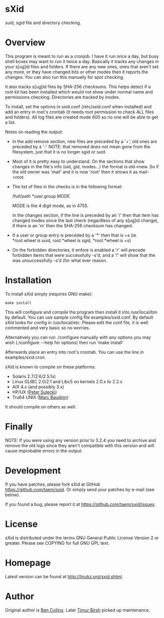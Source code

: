 sXid
====

suid, sgid file and directory checking.

Overview
========

This program is meant to run as a cronjob. I have it run once a day, but
busy shell boxes may want to run it twice a day. Basically it tracks any
changes in your s[ug]id files and folders. If there are any new ones,
ones that aren't set any more, or they have changed bits or other modes
then it reports the changes. You can also run this manually for spot
checking.

It also tracks s[ug]id files by SHA-256 checksums. This helps detect
if a root kit has been installed which would not show under normal
name and permissions checking. Directories are tracked by inodes.

To install, set the options in sxid.conf (/etc/sxid.conf when installed)
and add an entry in root's crontab (it needs root permission to check ALL
files and folders). All log files are created mode 600 so no one will be
able to get a list.

Notes on reading the output:

 - In the add remove section, new files are preceded by a '+', old ones
   are preceded by a '-' NOTE: that removed does not mean gone from the
   filesystem, just that it is no longer sgid or suid.
 - Most of it is pretty easy to understand. On the sections that show
   changes in the file's info (uid, gid, modes...) the format is
   old->new. So if the old owner was 'mail' and it is now 'root' then it
   shows it as mail->root.
 - The list of files in the checks is in the following format:

      /full/path              *user.group    MODE

   MODE is the 4 digit mode, as in 4755.

   In the changes section, if the line is preceded by an 'i' then that
   item has changed inodes since the last check (regardless of any
   s[ug]id change), if there is an 'm' then the SHA-256 checksum has
   changed.
 - If a user or group entry is preceded by a '*' then that is +s
   (ie. *root.wheel is suid, root.*wheel is sgid, *root.*wheel is +s)
 - On the forbidden directories, it enfore is enabled a 'r' will precede
   forbidden items that were successfully -s'd, and a '!' will show that
   the was unsuccessfully -s'd (for what ever reason.

Installation
============

To install sXid simply (requires GNU make):

	make install

This will configure and compile the program then install it into
/usr/local/bin by default. You can use sample config file
examples/sxid.conf. By default sXid looks for config in /usr/local/etc.
Please edit the conf file, it is well commented and very basic so no worries.

Alternatively you can run ./configure manually with any options you may
wish (./configure --help for options) then run 'make install'

Afterwards place an entry into root's crontab. You can use the
line in examples/sxid.cron.

sXid is known to compile on these platforms:

* Solaris 2.7/2.6/2.5.1x)
* Linux GLIBC 2.0/2.1 and Libc5 on kernels 2.0.x to 2.2.x
* AIX 4.x (and possibly 3.x)
* HP/UX ([Peter Sulecki](mailto:psulecki@ios.krakow.pl))
* Tru64 UNIX ([Marc Baudoin](mailto:babafou@pasteur.fr))

It should compile on others as well.

Finally
=======

NOTE: If you were using any version prior to 3.2.4 you need to archive and
remove the old logs since they aren't compatible with this version and
will cause improbable errors in the output.

Development
===========

If you have patches, please fork sXid at GitHub
https://github.com/taem/sxid. Or simply send your patches by e-mail (see
below).

If you found a bug, please report it at https://github.com/taem/sxid/issues.

License
=======

sXid is distributed under the terms GNU General Public License Version 2
or greater. Please see COPYING for full GNU GPL text.

Homepage
========

Latest version can be found at http://linukz.org/sxid.shtml.

Author
======

Original author is [Ben Collins](mailto:bcollins@debian.org).
Later [Timur Birsh](mailto:taem@linukz.org) picked up maintenance.
